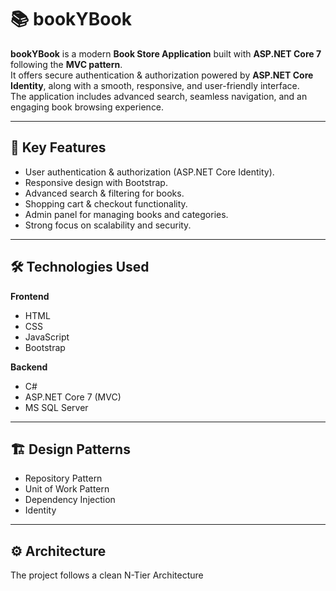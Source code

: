 # 📚 bookYBook

**bookYBook** is a modern **Book Store Application** built with **ASP.NET Core 7** following the **MVC pattern**.  
It offers secure authentication & authorization powered by **ASP.NET Core Identity**, along with a smooth, responsive, and user-friendly interface.  
The application includes advanced search, seamless navigation, and an engaging book browsing experience.

---

## 🔑 Key Features
- User authentication & authorization (ASP.NET Core Identity).  
- Responsive design with Bootstrap.  
- Advanced search & filtering for books.  
- Shopping cart & checkout functionality.  
- Admin panel for managing books and categories.  
- Strong focus on scalability and security.  

---

## 🛠️ Technologies Used

**Frontend**
- HTML  
- CSS  
- JavaScript  
- Bootstrap  

**Backend**
- C#  
- ASP.NET Core 7 (MVC)  
- MS SQL Server  

---

## 🏗️ Design Patterns
- Repository Pattern  
- Unit of Work Pattern  
- Dependency Injection  
- Identity  

---

## ⚙️ Architecture
The project follows a clean N-Tier Architecture



